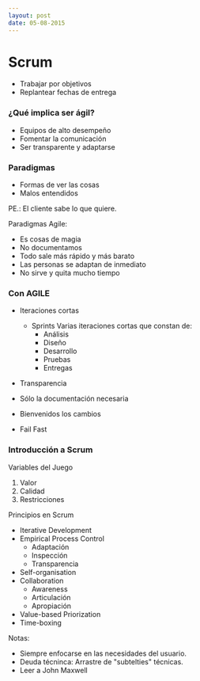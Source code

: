 ```yaml
---
layout: post
date: 05-08-2015
---
```


# Scrum

+ Trabajar por objetivos
+ Replantear fechas de entrega 

### ¿Qué implica ser ágil?

+ Equipos de alto desempeño
+ Fomentar la comunicación
+ Ser transparente y adaptarse

### Paradigmas

+ Formas de ver las cosas
+ Malos entendidos

PE.: El cliente sabe lo que quiere.

Paradigmas Agile:

+ Es cosas de magia
+ No documentamos
+ Todo sale más rápido y más barato
+ Las personas se adaptan de inmediato
+ No sirve y quita mucho tiempo

### Con AGILE

+ Iteraciones cortas
	+ Sprints Varias iteraciones cortas que constan de:
		+ Análisis
		+ Diseño
		+ Desarrollo
		+ Pruebas
		+ Entregas

+ Transparencia
+ Sólo la documentación necesaria
+ Bienvenidos los cambios
+ Fail Fast

### Introducción a Scrum

Variables del Juego

1. Valor
2. Calidad
3. Restricciones

Principios en Scrum

+ Iterative Development
+ Empirical Process Control
	+ Adaptación
	+ Inspección
	+ Transparencia
+ Self-organisation
+ Collaboration
	+ Awareness
	+ Articulación
	+ Apropiación
+ Value-based Priorization
+ Time-boxing



Notas:

+ Siempre enfocarse en las necesidades del usuario.
+ Deuda técninca: Arrastre de "subtelties" técnicas.
+ Leer a John Maxwell
